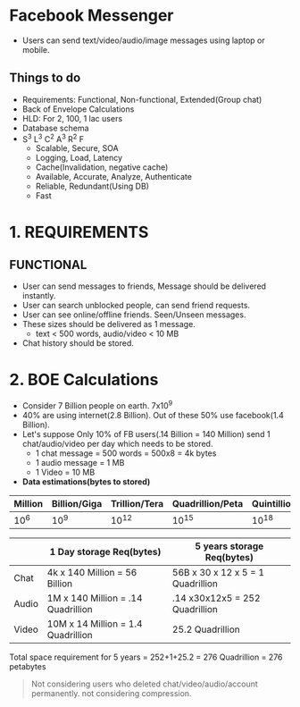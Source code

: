 # Facebook Messenger
- Users can send text/video/audio/image messages using laptop or mobile.

## Things to do
- Requirements: Functional, Non-functional, Extended(Group chat)
- Back of Envelope Calculations
- HLD: For 2, 100, 1 lac users
- Database schema
- S<sup>3</sup> L<sup>3</sup> C<sup>2</sup> A<sup>3</sup> R<sup>2</sup> F
  - Scalable, Secure, SOA
  - Logging, Load, Latency
  - Cache(Invalidation, negative cache)
  - Available, Accurate, Analyze, Authenticate
  - Reliable, Redundant(Using DB)
  - Fast

# 1. REQUIREMENTS
## FUNCTIONAL
- User can send messages to friends, Message should be delivered instantly.
- User can search unblocked people, can send friend requests.
- User can see online/offline friends. Seen/Unseen messages.
- These sizes should be delivered as 1 message.
  - text < 500 words, audio/video < 10 MB
- Chat history should be stored.  

# 2. BOE Calculations
- Consider 7 Billion people on earth. 7x10<sup>9</sup>
- 40% are using internet(2.8 Billion). Out of these 50% use facebook(1.4 Billion). 
- Let's suppose Only 10% of FB users(.14 Billion = 140 Million) send 1 chat/audio/video per day which needs to be stored.
  - 1 chat message = 500 words = 500x8 = 4k bytes
  - 1 audio message = 1 MB
  - 1 Video = 10 MB
- **Data estimations(bytes to stored)**

| Million | Billion/Giga | Trillion/Tera | Quadrillion/Peta | Quintillion/Exa | Zeta |
| --- | --- | --- | --- | --- | --- |
| 10<sup>6</sup> | 10<sup>9</sup> | 10<sup>12</sup> | 10<sup>15</sup> | 10<sup>18</sup> | 10<sup>21</sup> |

| | 1 Day storage Req(bytes) | 5 years storage Req(bytes)
| --- | --- | --- |
| Chat | 4k x 140 Million = 56 Billion | 56B x 30 x 12 x 5 = 1 Quadrillion |
| Audio | 1M x 140 Million = .14 Quadrillion | .14 x30x12x5 = 252 Quadrillion |
| Video | 10M x  14 Million = 1.4 Quadrillion | 25.2 Quadrillion |

Total space requirement for 5 years = 252+1+25.2 = 276 Quadrillion = 276 petabytes
> Not considering users who deleted chat/video/audio/account permanently. not considering compression.
